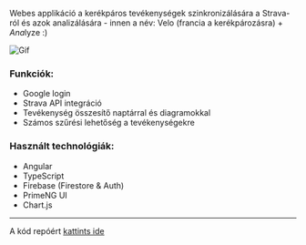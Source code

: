 Webes applikáció a kerékpáros tevékenységek szinkronizálására a Strava-ról és azok analizálására - innen a név: Velo (francia a kerékpározásra) + *Ana*lyze :)

![Gif](https://stuff.p-kin.com/screentogif/velolyze.gif)

### Funkciók:

- Google login
- Strava API integráció
- Tevékenység összesítő naptárral és diagramokkal
- Számos szűrési lehetőség a tevékenységekre

### Használt technológiák:

- Angular
- TypeScript
- Firebase (Firestore & Auth)
- PrimeNG UI
- Chart.js

---
A kód repóért [kattints ide](https://github.com/KinPeter/velolyze)